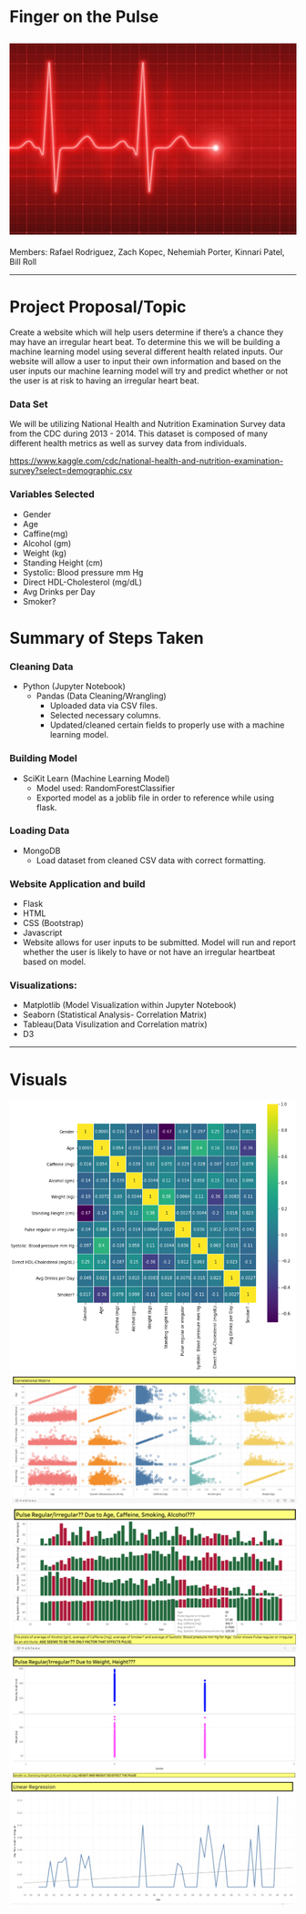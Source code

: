 # Finger on the Pulse
![alt text](https://github.com/Kinnaribadal/Final-Project/blob/main/Images/pulse.jpg)
----------------
Members:
Rafael Rodriguez,
Zach Kopec,
Nehemiah Porter,
Kinnari Patel,
Bill Roll 

----------------
# Project Proposal/Topic
Create a website which will help users determine if there’s a chance they may have an irregular heart beat. To determine this we will be building a machine learning model using several different health related inputs. Our website will allow a user to input their own information and based on the user inputs our machine learning model will try and predict whether or not the user is at risk to having an irregular heart beat.  

### Data Set

We will be utilizing National Health and Nutrition Examination Survey data from the CDC during 2013 - 2014. This dataset is composed of many different health metrics as well as survey data from individuals.

https://www.kaggle.com/cdc/national-health-and-nutrition-examination-survey?select=demographic.csv

### Variables Selected
* Gender
* Age
* Caffine(mg)
* Alcohol (gm)
* Weight (kg)
* Standing Height (cm)
* Systolic: Blood pressure mm Hg
* Direct HDL-Cholesterol (mg/dL)
* Avg Drinks per Day
* Smoker?

# Summary of Steps Taken


### Cleaning Data
* Python (Jupyter Notebook)
  * Pandas (Data Cleaning/Wrangling)
    * Uploaded data via CSV files.
    * Selected necessary columns.
    * Updated/cleaned certain fields to properly use with a machine learning model. 

### Building Model
* SciKit Learn (Machine Learning Model)
  * Model used: RandomForestClassifier
  * Exported model as a joblib file in order to reference while using flask.  

### Loading Data
* MongoDB
  * Load dataset from cleaned CSV data with correct formatting.

### Website Application and build
* Flask
* HTML
* CSS (Bootstrap)
* Javascript
* Website allows for user inputs to be submitted. Model will run and report whether the user is likely to have or not have an irregular heartbeat based on model. 

### Visualizations:
* Matplotlib (Model Visualization within Jupyter Notebook)
* Seaborn (Statistical Analysis- Correlation Matrix)
* Tableau(Data Visulization and Correlation matrix)
* D3

----------------
# Visuals
![alt text](https://github.com/Kinnaribadal/Final-Project/blob/main/Images/Correlation-Matrix-sns.png)
![alt text](https://github.com/Kinnaribadal/Final-Project/blob/main/Images/Correlational%20Matrix-Tableau.png)
![alt text](https://github.com/Kinnaribadal/Final-Project/blob/main/Images/Age%20vs%20pulse.png)
![alt text](https://github.com/Kinnaribadal/Final-Project/blob/main/Images/Gender%20vs%20height%20and%20weight.png)
![alt text](https://github.com/Kinnaribadal/Final-Project/blob/main/Images/linear%20regression.png)
